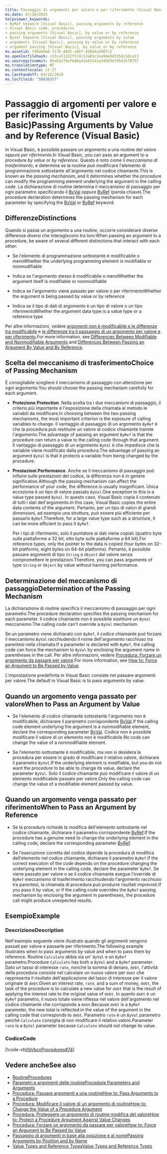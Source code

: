 ```yaml
---
title: Passaggio di argomenti per valore e per riferimento (Visual Basic)
ms.date: 07/20/2015
helpviewer_keywords:
- ByRef keyword [Visual Basic], passing arguments by reference
- Visual Basic code, procedures
- passing arguments [Visual Basic], by value or by reference
- ByVal keyword [Visual Basic], passing arguments by value
- arguments [Visual Basic], passing by value or by reference
- argument passing [Visual Basic], by value or by reference
ms.assetid: fd8a9de6-7178-44d5-a9bf-458d4ad907c2
ms.openlocfilehash: c23ca51322f57dc13a85c3ea94e0d335dc50ca13
ms.sourcegitcommit: 0be8a279af6d8a43e03141e349d3efd5d35f8767
ms.translationtype: MT
ms.contentlocale: it-IT
ms.lasthandoff: 04/18/2019
ms.locfileid: "58830357"
---
```

# <a name="passing-arguments-by-value-and-by-reference-visual-basic"></a><span data-ttu-id="c33c0-102">Passaggio di argomenti per valore e per riferimento (Visual Basic)</span><span class="sxs-lookup"><span data-stu-id="c33c0-102">Passing Arguments by Value and by Reference (Visual Basic)</span></span>
<span data-ttu-id="c33c0-103">In Visual Basic, è possibile passare un argomento a una routine *dal valore* oppure *per riferimento*.</span><span class="sxs-lookup"><span data-stu-id="c33c0-103">In Visual Basic, you can pass an argument to a procedure *by value* or *by reference*.</span></span> <span data-ttu-id="c33c0-104">Questo è noto come il *meccanismo di trasferimento*, e determina se la routine può modificare l'elemento di programmazione sottostante all'argomento nel codice chiamante.</span><span class="sxs-lookup"><span data-stu-id="c33c0-104">This is known as the *passing mechanism*, and it determines whether the procedure can modify the programming element underlying the argument in the calling code.</span></span> <span data-ttu-id="c33c0-105">La dichiarazione di routine determina il meccanismo di passaggio per ogni parametro specificando il [ByVal](../../../../visual-basic/language-reference/modifiers/byval.md) oppure [ByRef](../../../../visual-basic/language-reference/modifiers/byref.md) (parola chiave).</span><span class="sxs-lookup"><span data-stu-id="c33c0-105">The procedure declaration determines the passing mechanism for each parameter by specifying the [ByVal](../../../../visual-basic/language-reference/modifiers/byval.md) or [ByRef](../../../../visual-basic/language-reference/modifiers/byref.md) keyword.</span></span>  
  
## <a name="distinctions"></a><span data-ttu-id="c33c0-106">Differenze</span><span class="sxs-lookup"><span data-stu-id="c33c0-106">Distinctions</span></span>  
 <span data-ttu-id="c33c0-107">Quando si passa un argomento a una routine, occorre considerare diverse differenze diversi che interagiscono tra loro:</span><span class="sxs-lookup"><span data-stu-id="c33c0-107">When passing an argument to a procedure, be aware of several different distinctions that interact with each other:</span></span>  
  
-   <span data-ttu-id="c33c0-108">Se l'elemento di programmazione sottostante è modificabile o meno</span><span class="sxs-lookup"><span data-stu-id="c33c0-108">Whether the underlying programming element is modifiable or nonmodifiable</span></span>  
  
-   <span data-ttu-id="c33c0-109">Indica se l'argomento stesso è modificabile o meno</span><span class="sxs-lookup"><span data-stu-id="c33c0-109">Whether the argument itself is modifiable or nonmodifiable</span></span>  
  
-   <span data-ttu-id="c33c0-110">Indica se l'argomento viene passato per valore o per riferimento</span><span class="sxs-lookup"><span data-stu-id="c33c0-110">Whether the argument is being passed by value or by reference</span></span>  
  
-   <span data-ttu-id="c33c0-111">Indica se il tipo di dati di argomento è un tipo di valore o un tipo riferimento</span><span class="sxs-lookup"><span data-stu-id="c33c0-111">Whether the argument data type is a value type or a reference type</span></span>  
  
 <span data-ttu-id="c33c0-112">Per altre informazioni, vedere [argomenti non è modificabile e le differenze tra modificabile](./differences-between-modifiable-and-nonmodifiable-arguments.md) e [le differenze tra il passaggio di un argomento per valore e per riferimento](./differences-between-passing-an-argument-by-value-and-by-reference.md).</span><span class="sxs-lookup"><span data-stu-id="c33c0-112">For more information, see [Differences Between Modifiable and Nonmodifiable Arguments](./differences-between-modifiable-and-nonmodifiable-arguments.md) and [Differences Between Passing an Argument By Value and By Reference](./differences-between-passing-an-argument-by-value-and-by-reference.md).</span></span>  
  
## <a name="choice-of-passing-mechanism"></a><span data-ttu-id="c33c0-113">Scelta del meccanismo di trasferimento</span><span class="sxs-lookup"><span data-stu-id="c33c0-113">Choice of Passing Mechanism</span></span>  
 <span data-ttu-id="c33c0-114">È consigliabile scegliere il meccanismo di passaggio con attenzione per ogni argomento.</span><span class="sxs-lookup"><span data-stu-id="c33c0-114">You should choose the passing mechanism carefully for each argument.</span></span>  
  
-   <span data-ttu-id="c33c0-115">**Protezione**.</span><span class="sxs-lookup"><span data-stu-id="c33c0-115">**Protection**.</span></span> <span data-ttu-id="c33c0-116">Nella scelta tra i due meccanismi di passaggio, il criterio più importante è l'esposizione della chiamata al metodo le variabili da modificare.</span><span class="sxs-lookup"><span data-stu-id="c33c0-116">In choosing between the two passing mechanisms, the most important criterion is the exposure of calling variables to change.</span></span> <span data-ttu-id="c33c0-117">Il vantaggio di passaggio di un argomento `ByRef` è che la procedura può restituire un valore al codice chiamante tramite l'argomento.</span><span class="sxs-lookup"><span data-stu-id="c33c0-117">The advantage of passing an argument `ByRef` is that the procedure can return a value to the calling code through that argument.</span></span> <span data-ttu-id="c33c0-118">Il vantaggio di passaggio di un argomento `ByVal` è che impedisce che la variabile viene modificato dalla procedura.</span><span class="sxs-lookup"><span data-stu-id="c33c0-118">The advantage of passing an argument `ByVal` is that it protects a variable from being changed by the procedure.</span></span>  
  
-   <span data-ttu-id="c33c0-119">**Prestazioni**.</span><span class="sxs-lookup"><span data-stu-id="c33c0-119">**Performance**.</span></span> <span data-ttu-id="c33c0-120">Anche se il meccanismo di passaggio può influire sulle prestazioni del codice, la differenza non è in genere significativo.</span><span class="sxs-lookup"><span data-stu-id="c33c0-120">Although the passing mechanism can affect the performance of your code, the difference is usually insignificant.</span></span> <span data-ttu-id="c33c0-121">Unica eccezione è un tipo di valore passato `ByVal`.</span><span class="sxs-lookup"><span data-stu-id="c33c0-121">One exception to this is a value type passed `ByVal`.</span></span> <span data-ttu-id="c33c0-122">In questo caso, Visual Basic copia il contenuto di tutti i dati dell'argomento.</span><span class="sxs-lookup"><span data-stu-id="c33c0-122">In this case, Visual Basic copies the entire data contents of the argument.</span></span> <span data-ttu-id="c33c0-123">Pertanto, per un tipo di valori di grandi dimensioni, ad esempio una struttura, può essere più efficiente per passarlo `ByRef`.</span><span class="sxs-lookup"><span data-stu-id="c33c0-123">Therefore, for a large value type such as a structure, it can be more efficient to pass it `ByRef`.</span></span>  
  
     <span data-ttu-id="c33c0-124">Per i tipi di riferimento, solo il puntatore ai dati viene copiati (quattro byte sulle piattaforme a 32 bit, otto byte sulle piattaforme a 64 bit).</span><span class="sxs-lookup"><span data-stu-id="c33c0-124">For reference types, only the pointer to the data is copied (four bytes on 32-bit platforms, eight bytes on 64-bit platforms).</span></span> <span data-ttu-id="c33c0-125">Pertanto, è possibile passare argomenti di tipo `String` o `Object` dal valore senza compromettere le prestazioni.</span><span class="sxs-lookup"><span data-stu-id="c33c0-125">Therefore, you can pass arguments of type `String` or `Object` by value without harming performance.</span></span>  
  
## <a name="determination-of-the-passing-mechanism"></a><span data-ttu-id="c33c0-126">Determinazione del meccanismo di passaggio</span><span class="sxs-lookup"><span data-stu-id="c33c0-126">Determination of the Passing Mechanism</span></span>  
 <span data-ttu-id="c33c0-127">La dichiarazione di routine specifica il meccanismo di passaggio per ogni parametro.</span><span class="sxs-lookup"><span data-stu-id="c33c0-127">The procedure declaration specifies the passing mechanism for each parameter.</span></span> <span data-ttu-id="c33c0-128">Il codice chiamante non è possibile sostituire un `ByVal` meccanismo.</span><span class="sxs-lookup"><span data-stu-id="c33c0-128">The calling code can't override a `ByVal` mechanism.</span></span>  
  
 <span data-ttu-id="c33c0-129">Se un parametro viene dichiarato con `ByRef`, il codice chiamante può forzare il meccanismo `ByVal` racchiudendo il nome dell'argomento racchiuso tra parentesi nella chiamata.</span><span class="sxs-lookup"><span data-stu-id="c33c0-129">If a parameter is declared with `ByRef`, the calling code can force the mechanism to `ByVal` by enclosing the argument name in parentheses in the call.</span></span> <span data-ttu-id="c33c0-130">Per altre informazioni, vedere [Procedura: Forzare un argomento da passare per valore](./how-to-force-an-argument-to-be-passed-by-value.md).</span><span class="sxs-lookup"><span data-stu-id="c33c0-130">For more information, see [How to: Force an Argument to Be Passed by Value](./how-to-force-an-argument-to-be-passed-by-value.md).</span></span>  
  
 <span data-ttu-id="c33c0-131">L'impostazione predefinita in Visual Basic consiste nel passare argomenti per valore.</span><span class="sxs-lookup"><span data-stu-id="c33c0-131">The default in Visual Basic is to pass arguments by value.</span></span>  
  
## <a name="when-to-pass-an-argument-by-value"></a><span data-ttu-id="c33c0-132">Quando un argomento venga passato per valore</span><span class="sxs-lookup"><span data-stu-id="c33c0-132">When to Pass an Argument by Value</span></span>  
  
-   <span data-ttu-id="c33c0-133">Se l'elemento di codice chiamante sottostante l'argomento non è modificabile, dichiarare il parametro corrispondente [ByVal](../../../../visual-basic/language-reference/modifiers/byval.md).</span><span class="sxs-lookup"><span data-stu-id="c33c0-133">If the calling code element underlying the argument is a nonmodifiable element, declare the corresponding parameter [ByVal](../../../../visual-basic/language-reference/modifiers/byval.md).</span></span> <span data-ttu-id="c33c0-134">Codice non è possibile modificare il valore di un elemento non è modificabile.</span><span class="sxs-lookup"><span data-stu-id="c33c0-134">No code can change the value of a nonmodifiable element.</span></span>  
  
-   <span data-ttu-id="c33c0-135">Se l'elemento sottostante è modificabile, ma non si desidera la procedura per essere in grado di modificare il relativo valore, dichiarare il parametro `ByVal`.</span><span class="sxs-lookup"><span data-stu-id="c33c0-135">If the underlying element is modifiable, but you do not want the procedure to be able to change its value, declare the parameter `ByVal`.</span></span> <span data-ttu-id="c33c0-136">Solo il codice chiamante può modificare il valore di un elemento modificabile passato per valore.</span><span class="sxs-lookup"><span data-stu-id="c33c0-136">Only the calling code can change the value of a modifiable element passed by value.</span></span>  
  
## <a name="when-to-pass-an-argument-by-reference"></a><span data-ttu-id="c33c0-137">Quando un argomento venga passato per riferimento</span><span class="sxs-lookup"><span data-stu-id="c33c0-137">When to Pass an Argument by Reference</span></span>  
  
-   <span data-ttu-id="c33c0-138">Se la procedura richiede la modifica dell'elemento sottostante nel codice chiamante, dichiarare il parametro corrispondente [ByRef](../../../../visual-basic/language-reference/modifiers/byref.md).</span><span class="sxs-lookup"><span data-stu-id="c33c0-138">If the procedure has a genuine need to change the underlying element in the calling code, declare the corresponding parameter [ByRef](../../../../visual-basic/language-reference/modifiers/byref.md).</span></span>  
  
-   <span data-ttu-id="c33c0-139">Se l'esecuzione corretta del codice dipende la procedura di modifica dell'elemento nel codice chiamante, dichiarare il parametro `ByRef`.</span><span class="sxs-lookup"><span data-stu-id="c33c0-139">If the correct execution of the code depends on the procedure changing the underlying element in the calling code, declare the parameter `ByRef`.</span></span> <span data-ttu-id="c33c0-140">Se viene passato per valore o se il codice chiamante esegue l'override di `ByRef` meccanismo di trasferimento racchiudendo l'argomento racchiuso tra parentesi, la chiamata di procedura può produrre risultati imprevisti.</span><span class="sxs-lookup"><span data-stu-id="c33c0-140">If you pass it by value, or if the calling code overrides the `ByRef` passing mechanism by enclosing the argument in parentheses, the procedure call might produce unexpected results.</span></span>  
  
## <a name="example"></a><span data-ttu-id="c33c0-141">Esempio</span><span class="sxs-lookup"><span data-stu-id="c33c0-141">Example</span></span>  
  
### <a name="description"></a><span data-ttu-id="c33c0-142">Descrizione</span><span class="sxs-lookup"><span data-stu-id="c33c0-142">Description</span></span>  
 <span data-ttu-id="c33c0-143">Nell'esempio seguente viene illustrato quando gli argomenti vengono passati per valore e passarle per riferimento.</span><span class="sxs-lookup"><span data-stu-id="c33c0-143">The following example illustrates when to pass arguments by value and when to pass them by reference.</span></span> <span data-ttu-id="c33c0-144">Routine `Calculate` abbia sia un' `ByVal` e un `ByRef` parametro.</span><span class="sxs-lookup"><span data-stu-id="c33c0-144">Procedure `Calculate` has both a `ByVal` and a `ByRef` parameter.</span></span> <span data-ttu-id="c33c0-145">Dato un tasso di interesse `rate`, nonché la somma di denaro, `debt`, l'attività della procedura consiste nel calcolare un nuovo valore per `debt` che rappresenta il risultato dell'applicazione del tasso di interesse per il valore originale di `debt`.</span><span class="sxs-lookup"><span data-stu-id="c33c0-145">Given an interest rate, `rate`, and a sum of money, `debt`, the task of the procedure is to calculate a new value for `debt` that is the result of applying the interest rate to the original value of `debt`.</span></span> <span data-ttu-id="c33c0-146">In quanto `debt` è un `ByRef` parametro, il nuovo totale viene riflessa nel valore dell'argomento nel codice chiamante che corrisponde a `debt`.</span><span class="sxs-lookup"><span data-stu-id="c33c0-146">Because `debt` is a `ByRef` parameter, the new total is reflected in the value of the argument in the calling code that corresponds to `debt`.</span></span> <span data-ttu-id="c33c0-147">Parametro `rate` è un `ByVal` parametro perché `Calculate` consiglia di non modificare il relativo valore.</span><span class="sxs-lookup"><span data-stu-id="c33c0-147">Parameter `rate` is a `ByVal` parameter because `Calculate` should not change its value.</span></span>  
  
### <a name="code"></a><span data-ttu-id="c33c0-148">Codice</span><span class="sxs-lookup"><span data-stu-id="c33c0-148">Code</span></span>  
 [!code-vb[VbVbcnProcedures#74](~/samples/snippets/visualbasic/VS_Snippets_VBCSharp/VbVbcnProcedures/VB/Class2.vb#74)]  
  
## <a name="see-also"></a><span data-ttu-id="c33c0-149">Vedere anche</span><span class="sxs-lookup"><span data-stu-id="c33c0-149">See also</span></span>

- [<span data-ttu-id="c33c0-150">Routine</span><span class="sxs-lookup"><span data-stu-id="c33c0-150">Procedures</span></span>](./index.md)
- [<span data-ttu-id="c33c0-151">Parametri e argomenti delle routine</span><span class="sxs-lookup"><span data-stu-id="c33c0-151">Procedure Parameters and Arguments</span></span>](./procedure-parameters-and-arguments.md)
- [<span data-ttu-id="c33c0-152">Procedura: Passare argomenti a una routine</span><span class="sxs-lookup"><span data-stu-id="c33c0-152">How to: Pass Arguments to a Procedure</span></span>](./how-to-pass-arguments-to-a-procedure.md)
- [<span data-ttu-id="c33c0-153">Procedura: Modificare il valore di un argomento di routine</span><span class="sxs-lookup"><span data-stu-id="c33c0-153">How to: Change the Value of a Procedure Argument</span></span>](./how-to-change-the-value-of-a-procedure-argument.md)
- [<span data-ttu-id="c33c0-154">Procedura: Proteggere un argomento di routine modifica del valore</span><span class="sxs-lookup"><span data-stu-id="c33c0-154">How to: Protect a Procedure Argument Against Value Changes</span></span>](./how-to-protect-a-procedure-argument-against-value-changes.md)
- [<span data-ttu-id="c33c0-155">Procedura: Forzare un argomento da passare per valore</span><span class="sxs-lookup"><span data-stu-id="c33c0-155">How to: Force an Argument to Be Passed by Value</span></span>](./how-to-force-an-argument-to-be-passed-by-value.md)
- [<span data-ttu-id="c33c0-156">Passaggio di argomenti in base alla posizione e al nome</span><span class="sxs-lookup"><span data-stu-id="c33c0-156">Passing Arguments by Position and by Name</span></span>](./passing-arguments-by-position-and-by-name.md)
- [<span data-ttu-id="c33c0-157">Value Types and Reference Types</span><span class="sxs-lookup"><span data-stu-id="c33c0-157">Value Types and Reference Types</span></span>](../../../../visual-basic/programming-guide/language-features/data-types/value-types-and-reference-types.md)
